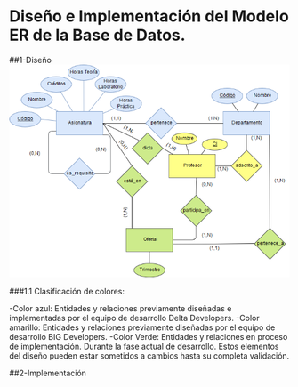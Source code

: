 # Diseño e Implementación del Modelo ER de la Base de Datos.

 ##1-Diseño
 ![Deseño Relacional de la Base de Datos](ER_Model.png "Modelo ER_Sprint 2")
 
   ###1.1 Clasificación de colores:
   
   
   
  -Color azul: Entidades y relaciones previamente diseñadas e implementadas por el equipo de desarrollo Delta Developers.
  -Color amarillo: Entidades y relaciones previamente diseñadas por el equipo de desarrollo BIG Developers.
  -Color Verde: Entidades y relaciones en proceso de implementación. Durante la fase actual de desarrollo. Estos elementos del diseño pueden estar sometidos a cambios hasta su completa validación.
  
             
 ##2-Implementación
  
